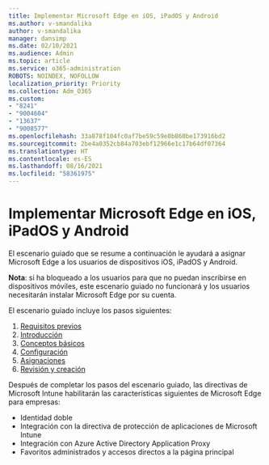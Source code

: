 ```yaml
---
title: Implementar Microsoft Edge en iOS, iPadOS y Android
ms.author: v-smandalika
author: v-smandalika
manager: dansimp
ms.date: 02/10/2021
ms.audience: Admin
ms.topic: article
ms.service: o365-administration
ROBOTS: NOINDEX, NOFOLLOW
localization_priority: Priority
ms.collection: Adm_O365
ms.custom:
- "8241"
- "9004604"
- "13637"
- "9008577"
ms.openlocfilehash: 33a878f104fc0af7be59c59e0b860be173916bd2
ms.sourcegitcommit: 2be4a0352cb84a703ebf12966e1c17b64df07364
ms.translationtype: HT
ms.contentlocale: es-ES
ms.lasthandoff: 08/16/2021
ms.locfileid: "58361975"
---
```

# <a name="deploy-microsoft-edge-to-ios-ipados-and-android"></a>Implementar Microsoft Edge en iOS, iPadOS y Android

El escenario guiado que se resume a continuación le ayudará a asignar Microsoft Edge a los usuarios de dispositivos iOS, iPadOS y Android.

**Nota**: si ha bloqueado a los usuarios para que no puedan inscribirse en dispositivos móviles, este escenario guiado no funcionará y los usuarios necesitarán instalar Microsoft Edge por su cuenta.

El escenario guiado incluye los pasos siguientes:

1. [Requisitos previos](https://docs.microsoft.com/mem/intune/fundamentals/guided-scenarios-edge#prerequisites)
2. [Introducción](https://docs.microsoft.com/mem/intune/fundamentals/guided-scenarios-edge#step-1---introduction)
3. [Conceptos básicos](https://docs.microsoft.com/mem/intune/fundamentals/guided-scenarios-edge#step-2---basics)
4. [Configuración](https://docs.microsoft.com/mem/intune/fundamentals/guided-scenarios-edge#step-3---configuration)
5. [Asignaciones](https://docs.microsoft.com/mem/intune/fundamentals/guided-scenarios-edge#step-4---assignments)
6. [Revisión y creación](https://docs.microsoft.com/mem/intune/fundamentals/guided-scenarios-edge#step-5---review--create)

Después de completar los pasos del escenario guiado, las directivas de Microsoft Intune habilitarán las características siguientes de Microsoft Edge para empresas:

- Identidad doble
- Integración con la directiva de protección de aplicaciones de Microsoft Intune
- Integración con Azure Active Directory Application Proxy
- Favoritos administrados y accesos directos a la página principal
